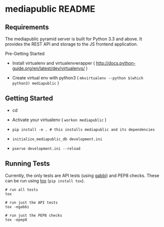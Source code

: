 mediapublic README
==================

Requirements
------------

The mediapublic pyramid server is built for Python 3.3 and above. It provides
the REST API and storage to the JS frontend application.

Pre-Getting Started

- Install virtualenv and virtualenvwrapper ( http://docs.python-guide.org/en/latest/dev/virtualenvs/ )

- Create virtual env with python3 ( `mkvirtualenv --python $(which python3) mediapublic` )

Getting Started
---------------

- cd <directory containing this file>

- Activate your virtualenv ( `workon mediapublic` )

- `pip install -e . # this installs mediapublic and its dependencies`

- `initialize_mediapublic_db development.ini`

- `pserve development.ini --reload`

Running Tests
-------------

Currently, the only tests are API tests (using [gabbi][gabbi]) and PEP8 checks.
These can be run using [tox][tox] (`pip install tox`).

```
# run all tests
tox

# run just the API tests
tox -egabbi

# run just the PEP8 checks
tox -epep8
```

[gabbi]: http://gabbi.readthedocs.org/
[tox]: http://tox.testrun.org/

